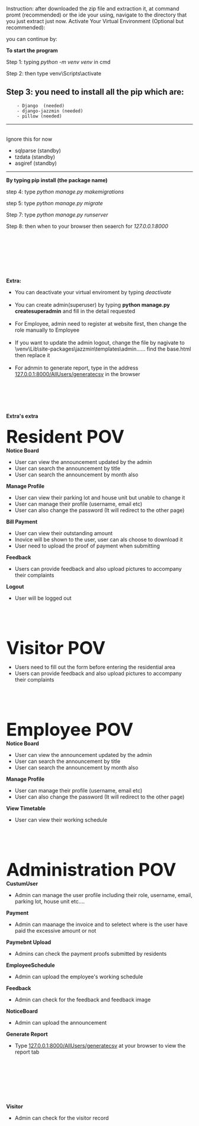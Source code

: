 Instruction:
after downloaded the zip file and extraction it, at command promt (recommended) or the ide your using, navigate to the directory that you just extract just now.
Activate Your Virtual Environment (Optional but recommended):

you can continue by:
  
**To start the program**

Step 1: typing _python -m venv venv_ in cmd

Step 2: then type venv\Scripts\activate

Step 3: you need to install all the pip which are:
-------------------------------------------
        - Django  (needed)
        - django-jazzmin (needed)
        - pillow (needed)

-------------------------------------------

<br/>Ignore this for now
- sqlparse (standby)
- tzdata (standby)
- asgiref (standby)
------------------------------------------
**By typing pip install (the package name)**

step 4: type _python manage.py makemigrations_

step 5: type _python manage.py migrate_

Step 7: type _python manage.py runserver_

Step 8: then when to your browser then seaerch for _127.0.0.1:8000_


<br/><br/><br/><br/><br/><br/>

**Extra:**<br/>
* You can deactivate your virtual enviroment by typing _deactivate_
<br/><br/>
* You can create admin(superuser) by typing **python manage.py createsuperadmin** and fill in the detail requested
<br/><br/>
* For Employee, admin need to register at website first, then change the role manually to Employee
<br/><br/>
* If you want to update the admin logout, change the file by nagivate to \venv\Lib\site-packages\jazzmin\templates\admin...... find the base.html then replace it
<br/><br/>
* For adnmin to generate report, type in the address [127.0.0.1:8000/AllUsers/generatecsv](http://127.0.0.1:8000/AllUsers/generatecsv/) in the browser

<br/><br/><br/><br/>

**Extra's extra**<br/><br/>
<font size="25">**Resident POV**</font><br/>
**Notice Board**
- User can view the announcement updated by the admin
- User can search the announcement by title
- User can search the announcement by month also


**Manage Profile**
- User can view their parking lot and house unit but unable to change it
- User can manage their profile (username, email etc)
- User can also change the password (It will redirect to the other page)


**Bill Payment**
- User can view their outstanding amount
- Inovice will be shown to the user, user can als choose to download it
- User need to upload the proof of payment when submitting


**Feedback**
- Users can provide feedback and also upload pictures to accompany their complaints

  
**Logout**
- User will be logged out

  
<br/><br/><br/><br/>

<font size="25">**Visitor POV**</font><br/>
- Users need to fill out the form before entering the residential area
- Users can provide feedback and also upload pictures to accompany their complaints

<br/><br/><br/><br/>

<font size="25">**Employee POV**</font><br/>
**Notice Board**
- User can view the announcement updated by the admin
- User can search the announcement by title
- User can search the announcement by month also

**Manage Profile**
- User can manage their profile (username, email etc)
- User can also change the password (It will redirect to the other page)

**View Timetable**
- User can view their working schedule

<br/><br/><br/><br/>

<font size="25">**Administration POV**</font><br/>
**CustumUser**
- Admin can manage the user profile including their role, username, email, parking lot, house unit etc....

**Payment**
- Admin can maanage the invoice and to seletect where is the user have paid the excessive amount or not

**Paymebnt Upload**
- Admins can check the payment proofs submitted by residents

**EmployeeSchedule**
- Admin can upload the employee's working schedule

**Feedback**
- Admin can check for the feedback and feedback image

**NoticeBoard**
- Admin can upload the announcement

**Generate Report**
- Type [127.0.0.1:8000/AllUsers/generatecsv](http://127.0.0.1:8000/AllUsers/generatecsv/) at your browser to view the report tab

<br/><br/><br/><br/><br/><br/>


**Visitor**
- Admin can check for the visitor record

                                                                                                                                                                                                      
